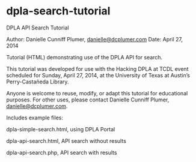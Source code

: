 dpla-search-tutorial
====================

DPLA API Search Tutorial

Author: Danielle Cunniff Plumer, danielle@dcplumer.com
Date: April 27, 2014

Tutorial (HTML) demonstrating use of the DPLA API for search.

This tutorial was developed for use with the Hacking DPLA at TCDL event 
scheduled for Sunday, April 27, 2014, at the University of Texas at Austin’s 
Perry-Castañeda Library. 

Anyone is welcome to reuse, modify, or adapt this tutorial for educational purposes. 
For other uses, please contact Danielle Cunniff Plumer, danielle@dcplumer.com.

Includes example files: 

dpla-simple-search.html, using DPLA Portal

dpla-api-search.html, API search without results

dpla-api-search.php, API search with results
